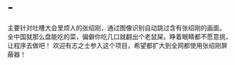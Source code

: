 # -
主要针对吐槽大会里烦人的张绍刚，通过图像识别自动跳过含有张绍刚的画面。
全中国就那么盘能吃的菜，偏僻你吃几口就翻出个老鼠屎。睁着眼睛都不愿意挑，让程序去做吧！
欢迎有志之士参入这个项目，希望都扩大到全网都使用张绍刚屏蔽器！
